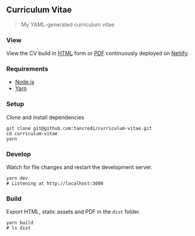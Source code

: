 ## Curriculum Vitae

> My YAML-generated curriculum vitae

### View

View the CV build in [HTML](https://tancredi-trugenberger-cv.netlify.app/) form or [PDF](https://tancredi-trugenberger-cv.netlify.app/curriculum-vitae.pdf) continuously deployed on [Netlify](https://www.netlify.com/).

### Requirements

- [Node.js](https://nodejs.org/en/)
- [Yarn](https://yarnpkg.com/)

### Setup

Clone and install dependencies

```
git clone git@github.com:tancredi/curriculum-vitae.git
cd curriculum-vitae
yarn

```

### Develop

Watch for file changes and restart the development server.

```
yarn dev
# Listening at http://localhost:3000

```

### Build

Export HTML, static assets and PDF in the `dist` folder.

```
yarn build
# ls dist

```
